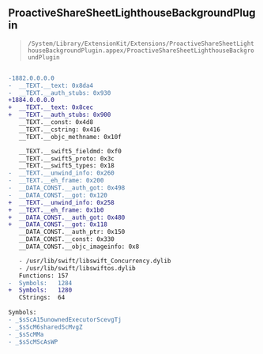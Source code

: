 ## ProactiveShareSheetLighthouseBackgroundPlugin

> `/System/Library/ExtensionKit/Extensions/ProactiveShareSheetLighthouseBackgroundPlugin.appex/ProactiveShareSheetLighthouseBackgroundPlugin`

```diff

-1882.0.0.0.0
-  __TEXT.__text: 0x8da4
-  __TEXT.__auth_stubs: 0x930
+1884.0.0.0.0
+  __TEXT.__text: 0x8cec
+  __TEXT.__auth_stubs: 0x900
   __TEXT.__const: 0x4d8
   __TEXT.__cstring: 0x416
   __TEXT.__objc_methname: 0x10f

   __TEXT.__swift5_fieldmd: 0xf0
   __TEXT.__swift5_proto: 0x3c
   __TEXT.__swift5_types: 0x18
-  __TEXT.__unwind_info: 0x260
-  __TEXT.__eh_frame: 0x200
-  __DATA_CONST.__auth_got: 0x498
-  __DATA_CONST.__got: 0x120
+  __TEXT.__unwind_info: 0x258
+  __TEXT.__eh_frame: 0x1b0
+  __DATA_CONST.__auth_got: 0x480
+  __DATA_CONST.__got: 0x118
   __DATA_CONST.__auth_ptr: 0x150
   __DATA_CONST.__const: 0x330
   __DATA_CONST.__objc_imageinfo: 0x8

   - /usr/lib/swift/libswift_Concurrency.dylib
   - /usr/lib/swift/libswiftos.dylib
   Functions: 157
-  Symbols:   1284
+  Symbols:   1280
   CStrings:  64
 
Symbols:
- _$sScA15unownedExecutorScevgTj
- _$sScM6sharedScMvgZ
- _$sScMMa
- _$sScMScAsWP

```
